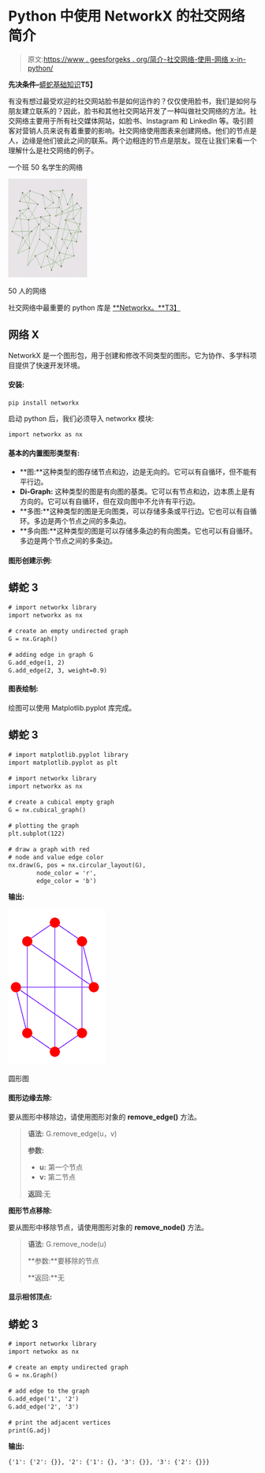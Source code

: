 # Python 中使用 NetworkX 的社交网络简介

> 原文:[https://www . geesforgeks . org/简介-社交网络-使用-网络 x-in-python/](https://www.geeksforgeeks.org/introduction-to-social-networks-using-networkx-in-python/)

**先决条件–**[蟒蛇基础知识](https://www.geeksforgeeks.org/python-tutorial/)**T5】**

有没有想过最受欢迎的社交网站脸书是如何运作的？仅仅使用脸书，我们是如何与朋友建立联系的？因此，脸书和其他社交网站开发了一种叫做社交网络的方法。社交网络主要用于所有社交媒体网站，如脸书、Instagram 和 LinkedIn 等。吸引顾客对营销人员来说有着重要的影响。社交网络使用图表来创建网络。他们的节点是人，边缘是他们彼此之间的联系。两个边相连的节点是朋友。现在让我们来看一个理解什么是社交网络的例子。

一个班 50 名学生的网络

![](img/f82f7777a4c0f6487eae2737b8673088.png)

50 人的网络

社交网络中最重要的 python 库是 [**Networkx。**T3】](https://www.geeksforgeeks.org/networkx-python-software-package-study-complex-networks/)

## **网络 X**

NetworkX 是一个图形包，用于创建和修改不同类型的图形。它为协作、多学科项目提供了快速开发环境。

#### 安装:

```
pip install networkx
```

启动 python 后，我们必须导入 networkx 模块:

```
import networkx as nx
```

#### 基本的内置图形类型有:

*   **图:**这种类型的图存储节点和边，边是无向的。它可以有自循环，但不能有平行边。
*   **Di-Graph:** 这种类型的图是有向图的基类。它可以有节点和边，边本质上是有方向的。它可以有自循环，但在双向图中不允许有平行边。
*   **多图:**这种类型的图是无向图类，可以存储多条或平行边。它也可以有自循环。多边是两个节点之间的多条边。
*   **多向图:**这种类型的图是可以存储多条边的有向图类。它也可以有自循环。多边是两个节点之间的多条边。

#### 图形创建示例:

## 蟒蛇 3

```
# import networkx library
import networkx as nx

# create an empty undirected graph
G = nx.Graph()

# adding edge in graph G
G.add_edge(1, 2)
G.add_edge(2, 3, weight=0.9)
```

#### 图表绘制:

绘图可以使用 Matplotlib.pyplot 库完成。

## 蟒蛇 3

```
# import matplotlib.pyplot library
import matplotlib.pyplot as plt

# import networkx library
import networkx as nx

# create a cubical empty graph
G = nx.cubical_graph()

# plotting the graph
plt.subplot(122)

# draw a graph with red
# node and value edge color
nx.draw(G, pos = nx.circular_layout(G),
        node_color = 'r',
        edge_color = 'b')
```

**输出:**

![](img/c6651231049e13774263aec62e80004a.png)

圆形图

#### **图形边缘去除:**

要从图形中移除边，请使用图形对象的 **remove_edge()** 方法。

> **语法:** G.remove_edge(u，v)
> 
> **参数:**
> 
> *   **u:** 第一个节点
> *   **v:** 第二节点
> 
> **返回**:无

**图形节点移除:**

要从图形中移除节点，请使用图形对象的 **remove_node()** 方法。

> **语法:** G.remove_node(u)
> 
> **参数:**要移除的节点
> 
> **返回:**无

#### 显示相邻顶点:

## 蟒蛇 3

```
# import networkx library
import netwokx as nx

# create an empty undirected graph
G = nx.Graph()

# add edge to the graph
G.add_edge('1', '2')
G.add_edge('2', '3')

# print the adjacent vertices
print(G.adj)
```

**输出:**

```
{'1': {'2': {}}, '2': {'1': {}, '3': {}}, '3': {'2': {}}}
```